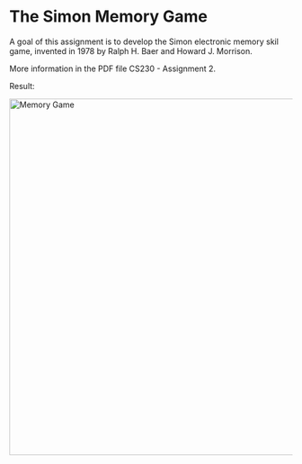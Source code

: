 # The Simon Memory Game

A goal of this assignment is to develop the Simon electronic memory skil game, invented in 1978 by Ralph H. Baer and Howard J. Morrison.

More information in the PDF file CS230 - Assignment 2.

Result:

<img width="633" alt="Memory Game" src="https://github.com/tmshts/Web_Information_Processing/assets/74012536/8d1a85e7-fe1f-40d8-8321-5241b9f0e62e">